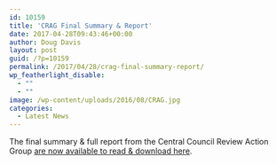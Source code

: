 ```yaml
---
id: 10159
title: 'CRAG Final Summary & Report'
date: 2017-04-28T09:43:46+00:00
author: Doug Davis
layout: post
guid: /?p=10159
permalink: /2017/04/28/crag-final-summary-report/
wp_featherlight_disable:
  - ""
  - ""
image: /wp-content/uploads/2016/08/CRAG.jpg
categories:
  - Latest News
---
```

The final summary & full report from the Central Council Review Action Group [are now available to read & download here](/review/final/).
